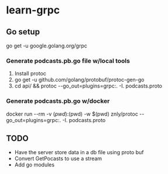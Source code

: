# learn-grpc

## Go setup
go get -u google.golang.org/grpc

### Generate podcasts.pb.go file w/local tools
1. Install protoc
1. go get -u github.com/golang/protobuf/protoc-gen-go
1. cd api/ && protoc --go_out=plugins=grpc:. -I. podcasts.proto

### Generate podcasts.pb.go w/docker
docker run --rm -v $(pwd):$(pwd) -w $(pwd) znly/protoc --go_out=plugins=grpc:. -I. podcasts.proto

## TODO
* Have the server store data in a db file using proto buf
* Convert GetPocasts to use a stream
* Add go modules


